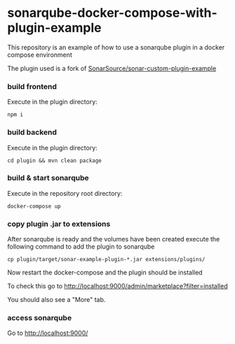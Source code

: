 # sonarqube-docker-compose-with-plugin-example
This repository is an example of how to use a sonarqube plugin in a docker compose environment

The plugin used is a fork of 
[SonarSource/sonar-custom-plugin-example](https://github.com/SonarSource/sonar-custom-plugin-example)
### build frontend
Execute in the plugin directory:
```
npm i
```

### build backend
Execute in the plugin directory:
```
cd plugin && mvn clean package
```

### build & start sonarqube
Execute in the repository root directory:
```
docker-compose up
```

### copy plugin .jar to extensions
After sonarqube is ready and the volumes have been created execute the following command to add the plugin to sonarqube
```
cp plugin/target/sonar-example-plugin-*.jar extensions/plugins/
```
Now restart the docker-compose and the plugin should be installed

To check this go to
[http://localhost:9000/admin/marketplace?filter=installed](http://localhost:9000/admin/marketplace?filter=installed)

You should also see a "More" tab.

### access sonarqube
Go to  [http://localhost:9000/](http://localhost:9000/)